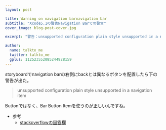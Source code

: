 ```yaml
---
layout: post

title: Warning on navigation barnavigation bar
subtitle: "Xcode5.1の警告Navigation Barでの警告"
cover_image: blog-post-cover.jpg

excerpt: "警告：unsupported configuration plain style unsupported in a navigation item"

author:
  name: talkto_me
  twitter: talkto_me
  gplus: 112523552085244928159
---
```


storyboardでnavigation barの右側にbackとは異なるボタンを配置したら下の警告が出た。

> unsupported configuration plain style unsupported in a navigation item

Buttonではなく、Bar Button Itemを使うのが正しいんですね。

* 参考
  * [stackoverflowの回答欄](http://stackoverflow.com/questions/8531972/unsupported-configuration-plain-style-unsupported-in-a-navigation-item)
